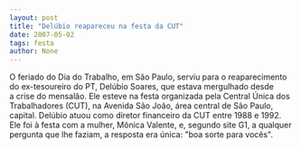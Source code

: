 ```yaml
---
layout: post
title: "Delúbio reapareceu na festa da CUT"
date: 2007-05-02
tags: festa
author: None
---
```

O feriado do Dia do Trabalho, em São Paulo, serviu para o reaparecimento do ex-tesoureiro do PT, Delúbio Soares, que estava mergulhado desde a&nbsp;crise do mensalão.
Ele esteve na festa organizada pela&nbsp;Central Única dos Trabalhadores (CUT), na Avenida São João, área central de&nbsp;São Paulo, capital.&nbsp;Delúbio atuou como diretor financeiro da CUT entre 1988 e 1992. 
Ele foi à festa com a mulher,&nbsp;Mônica Valente, e, segundo site G1, a qualquer pergunta que lhe faziam, a resposta era única: \"boa sorte para vocês\". 